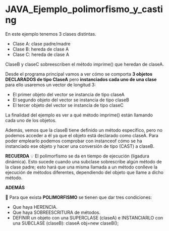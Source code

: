 # JAVA_Ejemplo_polimorfismo_y_casting

En este ejemplo tenemos 3 clases distintas. 
- Clase A: clase padre/madre
- Clase B: hereda de clase A
- Clase C: hereda de clase A

ClaseB y claseC sobreescriben el método imprime() que heredan de claseA. 

Desde el programa principal vamos a ver cómo se comporta **3 objetos DECLARADOS de tipo ClaseA** pero **instanciados cada uno de una clase** para ello usaremos un vector de longitud 3: 

- El primer objeto del vector se instancia de tipo claseA
- El segundo objeto del vector se instancia de tipo claseB
- El tercer objeto del vector se instancia de tipo claseC

La finalidad del ejemplo es ver a qué método imprime() están llamando cada uno de los objetos. 

Además, vemos que la claseB tiene definido un método específico, pero no podemos acceder a él ya que el objeto está declarado como claseA. Para poder emplearlo podemos comprobar con instanceof cómo se ha instanciado ese objeto y hacer una conversión de tipo (CAST) a claseB.  

**RECUERDA**
💡  El polimorfismo se da en tiempo de ejecución (ligadura dinámica). Esto sucede cuando una subclase sobrescribe algún método de la clase padre; esto hará que una misma llamada a un método conlleve la ejecución de métodos diferentes, dependiendo del objeto que llame a dicho método.

**ADEMÁS**

📌 Para que exista **POLIMORFISMO** se tienen que dar tres condiciones:

- Que haya HERENCIA.
- Que haya SOBREESCRITURA de métodos.
- DEFINIR un objeto con una SUPERCLASE (claseA) e INSTANCIARLO con una SUBCLASE (claseB): claseA obj=new claseB();




